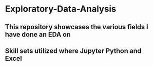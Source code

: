 # Exploratory-Data-Analysis

## This repository showcases the various fields I have done an EDA on

## Skill sets utilized where Jupyter Python and Excel
